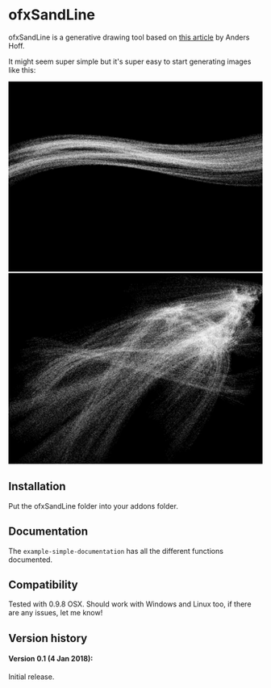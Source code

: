 ofxSandLine
=====================================
ofxSandLine is a generative drawing tool based on [this article](http://inconvergent.net/grains-of-sand/) by Anders Hoff.

It might seem super simple but it's super easy to start generating images like this:

![screenshot0](screenshots/blending0.png)
![screenshot1](screenshots/blending1.png)

Installation
------------
Put the ofxSandLine folder into your addons folder.

Documentation
------------
The `example-simple-documentation` has all the different functions documented.

Compatibility
------------
Tested with 0.9.8 OSX. Should work with Windows and Linux too, if there are any issues, let me know!

Version history
------------
#### Version 0.1 (4 Jan 2018):
Initial release.
